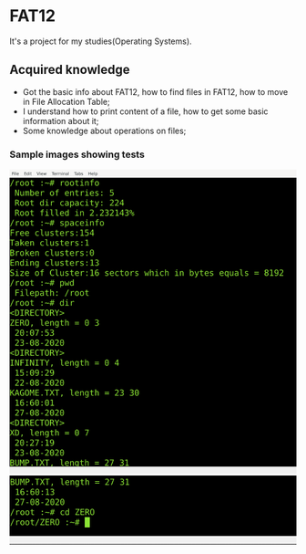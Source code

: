 # FAT12
It's a project for my studies(Operating Systems).
## Acquired knowledge
- Got the basic info about FAT12, how to find files in FAT12, how to move in File Allocation Table;
- I understand how to print content of a file, how to get some basic information about it;
- Some knowledge about operations on files;
### Sample images showing tests
![](Images/Image1.png)
![](Images/Image2.png)
